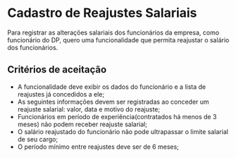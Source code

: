 # Cadastro de Reajustes Salariais

Para registrar as alterações salariais dos funcionários da empresa, como funcionário do DP, quero uma funcionalidade que permita reajustar o salário dos funcionários.

## Critérios de aceitação

* A funcionalidade deve exibir os dados do funcionário e a lista de reajustes já concedidos a ele;
* As seguintes informações devem ser registradas ao conceder um reajuste salarial: valor, data e motivo do reajuste;
* Funcionários em período de experiência(contratados há menos de 3 meses) não podem receber reajuste salarial;
* O salário reajustado do funcionário não pode ultrapassar o limite salarial de seu cargo;
* O período mínimo entre reajustes deve ser de 6 meses;
